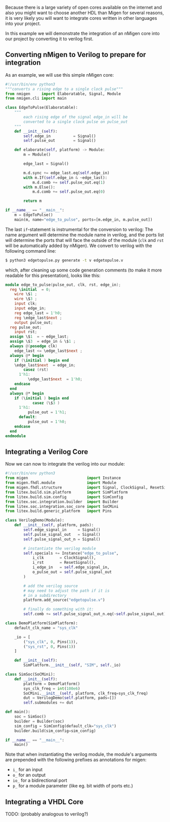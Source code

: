 Because there is a large variety of open cores available on the internet and
also you might want to choose another HDL than Migen for several reasons,
it is very likely you will want to integrate cores written in other languages into your project.

In this example we will demonstrate the integration of an nMigen core into our project by
converting it to verilog first.

## Converting nMigen to Verilog to prepare for integration
As an example, we will use this simple nMigen core:

```python
#!/usr/bin/env python3
"""converts a rising edge to a single clock pulse"""
from nmigen     import Elaboratable, Signal, Module
from nmigen.cli import main

class EdgeToPulse(Elaboratable):
    """
        each rising edge of the signal edge_in will be
        converted to a single clock pulse on pulse_out
    """
    def __init__(self):
        self.edge_in          = Signal()
        self.pulse_out        = Signal()

    def elaborate(self, platform) -> Module:
        m = Module()

        edge_last = Signal()

        m.d.sync += edge_last.eq(self.edge_in)
        with m.If(self.edge_in & ~edge_last):
            m.d.comb += self.pulse_out.eq(1)
        with m.Else():
            m.d.comb += self.pulse_out.eq(0)

        return m

if __name__ == "__main__":
    m = EdgeToPulse()
    main(m, name="edge_to_pulse", ports=[m.edge_in, m.pulse_out])
```
The last `if`-statement is instrumental for the conversion to verilog: The name argument will determine the module name in verilog,
and the ports list will determine the ports that will face the outside of the module (`clk` and `rst` will be automatically added by nMigen).
We convert to verilog with the following command line:
```bash
$ python3 edgetopulse.py generate -t v edgetopulse.v
```
which, after cleaning up some code generation comments (to make it more readable for this presentation), 
looks like this:
```verilog
module edge_to_pulse(pulse_out, clk, rst, edge_in);
  reg \initial  = 0;
    wire \$1 ;
    wire \$3 ;
    input clk;
    input edge_in;
    reg edge_last = 1'h0;
    reg \edge_last$next ;
    output pulse_out;
  reg pulse_out;
    input rst;
  assign \$1  = ~ edge_last;
  assign \$3  = edge_in & \$1 ;
  always @(posedge clk)
    edge_last <= \edge_last$next ;
  always @* begin
    if (\initial ) begin end
    \edge_last$next  = edge_in;
        casez (rst)
      1'h1:
          \edge_last$next  = 1'h0;
    endcase
  end
  always @* begin
    if (\initial ) begin end
            casez (\$3 )
      1'h1:
          pulse_out = 1'h1;
      default:
          pulse_out = 1'h0;
    endcase
  end
endmodule
```

## Integrating a Verilog Core
Now we can now to integrate the verilog into our module:
```python
#!/usr/bin/env python3
from migen                          import Instance
from migen.fhdl.module              import Module
from migen.fhdl.structure           import Signal, ClockSignal, ResetSignal
from litex.build.sim.platform       import SimPlatform
from litex.build.sim.config         import SimConfig
from litex.soc.integration.builder  import Builder
from litex.soc.integration.soc_core import SoCMini
from litex.build.generic_platform   import Pins

class VerilogDemo(Module):
    def __init__(self, platform, pads):
        self.edge_signal_in     = Signal()
        self.pulse_signal_out   = Signal()
        self.pulse_signal_out_n = Signal()

        # instantiate the verilog module
        self.specials += Instance("edge_to_pulse",
            i_clk       = ClockSignal(),
            i_rst       = ResetSignal(),
            i_edge_in   = self.edge_signal_in,
            o_pulse_out = self.pulse_signal_out
        )

        # add the verilog source
        # may need to adjust the path if it is
        # in a subdirectory
        platform.add_source("edgetopulse.v")

        # finally do something with it:
        self.comb += self.pulse_signal_out_n.eq(~self.pulse_signal_out)

class DemoPlatform(SimPlatform):
    default_clk_name = "sys_clk"

    _io = [
        ("sys_clk", 0, Pins(1)),
        ("sys_rst", 0, Pins(1))
    ]

    def __init__(self):
        SimPlatform.__init__(self, "SIM", self._io)

class SimSoc(SoCMini):
    def __init__(self):
        platform = DemoPlatform()
        sys_clk_freq = int(100e6)
        SoCMini.__init__(self, platform, clk_freq=sys_clk_freq)
        dut = VerilogDemo(self.platform, pads=[])
        self.submodules += dut

def main():
    soc = SimSoc()
    builder = Builder(soc)
    sim_config = SimConfig(default_clk="sys_clk")
    builder.build(sim_config=sim_config)

if __name__ == "__main__":
    main()
```
Note that when instantiating the verilog module, the module's arguments are prepended with
the following prefixes as annotations for migen:
* `i_` for an input
* `o_` for an output
* `io_` for a bidirectional port
* `p_` for a module parameter (like eg. bit width of ports etc.)

## Integrating a VHDL Core
TODO: (probably analogous to verilog?)




